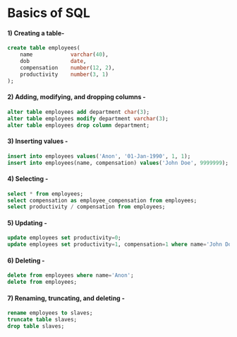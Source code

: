 # Basics of SQL

#### 1) Creating a table-
```sql
create table employees(
    name			varchar(40),
    dob				date,
    compensation	number(12, 2),
    productivity    number(3, 1)
);
```


#### 2) Adding, modifying, and dropping columns -
```sql
alter table employees add department char(3);
alter table employees modify department varchar(3);
alter table employees drop column department;
```

#### 3) Inserting values -
```sql
insert into employees values('Anon', '01-Jan-1990', 1, 1);
insert into employees(name, compensation) values('John Doe', 9999999);
```

#### 4) Selecting -
```sql
select * from employees;
select compensation as employee_compensation from employees;
select productivity / compensation from employees;
```

#### 5) Updating -
```sql
update employees set productivity=0;
update employees set productivity=1, compensation=1 where name='John Doe';
```

#### 6) Deleting -
```sql
delete from employees where name='Anon';
delete from employees;
```

#### 7) Renaming, truncating, and deleting -
```sql
rename employees to slaves;
truncate table slaves;
drop table slaves;
```